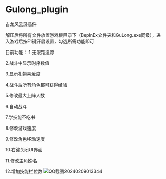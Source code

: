 # Gulong_plugin
古龙风云录插件


解压后将所有文件放置游戏根目录下（BepInEx文件夹和GuLong.exe同级），进入游戏后按F1键开启设置，勾选所需功能即可




目前功能：
1.无限距追踪

2.战斗中显示时序数值

3.显示礼物喜爱度

4.战斗后所有角色都可获得经验

5.修改最大上阵人数

6.自动战斗

7.学技能不吃书

8.修改游戏速度

9.修改角色移动速度

10.右键关闭UI界面

11.修改主角姓名

12.增加技能栏位数
![QQ截图20240209013344](https://github.com/findsky6544/Gulong_plugin/assets/36687288/bf6c0498-bd1b-4a92-9c1c-ea52c2be3387)
